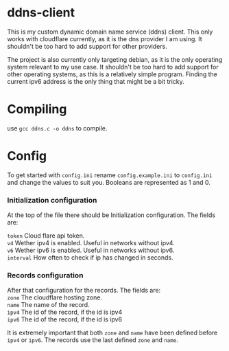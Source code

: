 # ddns-client
  
This is my custom dynamic domain name service (ddns) client. This only works with cloudflare currently, as it is the dns provider I am using. It shouldn't be too hard to add support for other providers.  
  
The project is also currently only targeting debian, as it is the only operating system relevant to my use case. It shouldn't be too hard to add support for other operating systems, as this is a relatively simple program. Finding the current ipv6 address is the only thing that might be a bit tricky.
  
# Compiling
  
use `gcc ddns.c -o ddns` to compile.  
  
# Config

To get started with `config.ini` rename `config.example.ini` to `config.ini` and change the values to suit you.
Booleans are represented as 1 and 0.

### Initialization configuration
  
At the top of the file there should be Initialization configuration. The fields are:  
  
`token` Cloud flare api token.  
`v4` Wether ipv4 is enabled. Useful in networks without ipv4.  
`v6` Wether ipv6 is enabled. Useful in networks without ipv6.  
`interval` How often to check if ip has changed in seconds.
  
### Records configuration
  
After that configuration for the records. The fields are:  
`zone` The cloudflare hosting zone.  
`name` The name of the record.  
`ipv4` The id of the record, if the id is ipv4  
`ipv6` The id of the record, if the id is ipv6  
  
It is extremely important that both `zone` and `name` have been defined before `ipv4` or `ipv6`. The records use the last defined `zone` and `name`.  